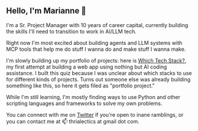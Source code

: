 ## Hello, I'm Marianne 🌱

I'm a Sr. Project Manager with 10 years of career capital, currently building the skills I'll need to transition to work in AI/LLM tech.

Right now I'm most excited about building agents and LLM systems with MCP tools that help me do stuff I wanna do and make stuff I wanna make.

I'm slowly building up my portfolio of projects: here is <a href="https://www.whichtechstack.com">Which Tech Stack?</a>, my first attempt at building a web app using nothing but AI coding assistance. I built this quiz because I was unclear about which stacks to use for different kinds of projects. Turns out someone else was already building something like this, so here it gets filed as "portfolio project."

While I'm still learning, I'm mostly finding ways to use Python and other scripting languages and frameworks to solve my own problems.

You can connect with me on <a href = "https://x.com/thrialectics">Twitter</a> if you're open to inane ramblings, or you can contact me at 📫 thrialectics at gmail dot com. 
<!--
**thrialectics/thrialectics** is a ✨ _special_ ✨ repository because its `README.md` (this file) appears on your GitHub profile.

Here are some ideas to get you started:

- 🔭 I’m currently working on ...
- 🌱 I’m currently learning ...
- 👯 I’m looking to collaborate on ...
- 🤔 I’m looking for help with ...
- 💬 Ask me about ...
- 📫 How to reach me: ...
- 😄 Pronouns: ...
- ⚡ Fun fact: ...
-->
